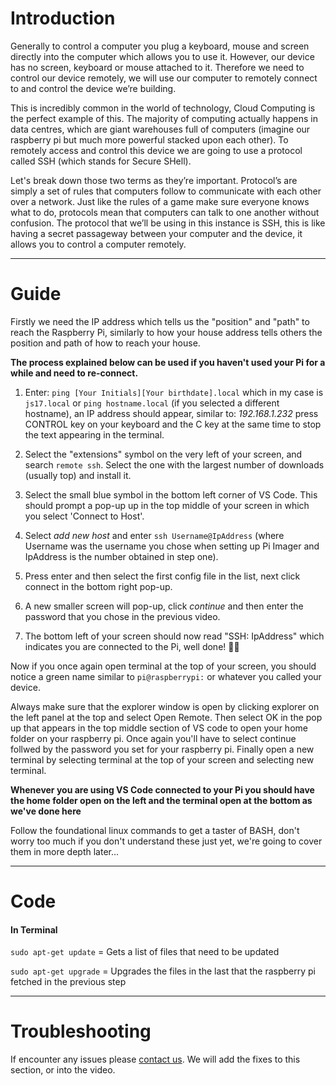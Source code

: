 # Introduction 
Generally to control a computer you plug a keyboard, mouse and screen directly into the computer which allows you to use it. However, our device has no screen, keyboard or mouse attached to it. Therefore we need to control our device remotely, we will use our computer to remotely connect to and control the device we’re building. 

This is incredibly common in the world of technology, Cloud Computing is the perfect example of this. The majority of computing actually happens in data centres, which are giant warehouses full of computers (imagine our raspberry pi but much more powerful stacked upon each other). To remotely access and control this device we are going to use a protocol called SSH (which stands for Secure SHell). 

Let's break down those two terms as they’re important. Protocol’s are simply a set of rules that computers follow to communicate with each other over a network. Just like the rules of a game make sure everyone knows what to do, protocols mean that computers can talk to one another without confusion. The protocol that we’ll be using in this instance is SSH, this is like having a secret passageway between your computer and the device, it allows you to control a computer remotely.

---
# Guide
Firstly we need the IP address which tells us the "position" and "path" to reach the Raspberry Pi, similarly to how your house address tells others the position and path of how to reach your house.

**The process explained below can be used if you haven't used your Pi for a while and need to re-connect.**

1. Enter: `ping [Your Initials][Your birthdate].local` which in my case is `js17.local` or `ping hostname.local` (if you selected a different hostname), an IP address should appear, similar to: *192.168.1.232* press CONTROL key on your keyboard and the C key at the same time to stop the text appearing in the terminal.

2. Select the "extensions" symbol on the very left of your screen, and search `remote ssh`. Select the one with the largest number of downloads (usually top) and install it.

3. Select the small blue symbol in the bottom left corner of VS Code. This should prompt a pop-up up in the top middle of your screen in which you select 'Connect to Host'.

4. Select *add new host* and enter `ssh Username@IpAddress` (where Username was the username you chose when setting up Pi Imager and IpAddress is the number obtained in step one).

5. Press enter and then select the first config file in the list, next click connect in the bottom right pop-up.

6. A new smaller screen will pop-up, click *continue* and then enter the password that you chose in the previous video.

7. The bottom left of your screen should now read "SSH: IpAddress" which indicates you are connected to the Pi, well done! 🎉👏

Now if you once again open terminal at the top of your screen, you should notice a green name similar to `pi@raspberrypi:` or whatever you called your device.

Always make sure that the explorer window is open by clicking explorer on the left panel at the top and select Open Remote. Then select OK in the pop up that appears in the top middle section of VS code to open your home folder on your raspberry pi. Once again you'll have to select continue follwed by the password you set for your raspberry pi. Finally open a new terminal by selecting terminal at the top of your screen and selecting new terminal.

**Whenever you are using VS Code connected to your Pi you should have the home folder open on the left and the terminal open at the bottom as we've done here**

Follow the foundational linux commands to get a taster of BASH, don't worry too much if you don't understand these just yet, we're going to cover them in more depth later...


---
# Code
#### In Terminal
`sudo apt-get update` = Gets a list of files that need to be updated

`sudo apt-get upgrade` = Upgrades the files in the last that the raspberry pi fetched in the previous step

---
# Troubleshooting
If encounter any issues please [contact us](https://jambyte.io/contact). We will add the fixes to this section, or into the video.
